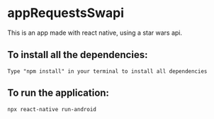 # appRequestsSwapi
This is an app made with react native, using a star wars api.

## To install all the dependencies:
```Type "npm install" in your terminal to install all dependencies```
## To run the application:
```npx react-native run-android```
